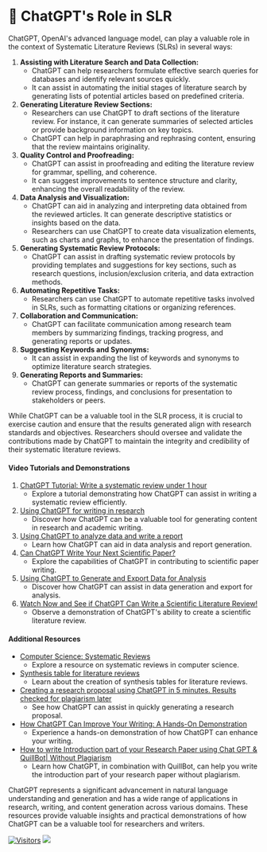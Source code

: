 # 🤠 ChatGPT's Role in SLR

ChatGPT, OpenAI's advanced language model, can play a valuable role in the context of Systematic Literature Reviews (SLRs) in several ways:

1. **Assisting with Literature Search and Data Collection:**
   * ChatGPT can help researchers formulate effective search queries for databases and identify relevant sources quickly.
   * It can assist in automating the initial stages of literature search by generating lists of potential articles based on predefined criteria.
2. **Generating Literature Review Sections:**
   * Researchers can use ChatGPT to draft sections of the literature review. For instance, it can generate summaries of selected articles or provide background information on key topics.
   * ChatGPT can help in paraphrasing and rephrasing content, ensuring that the review maintains originality.
3. **Quality Control and Proofreading:**
   * ChatGPT can assist in proofreading and editing the literature review for grammar, spelling, and coherence.
   * It can suggest improvements to sentence structure and clarity, enhancing the overall readability of the review.
4. **Data Analysis and Visualization:**
   * ChatGPT can aid in analyzing and interpreting data obtained from the reviewed articles. It can generate descriptive statistics or insights based on the data.
   * Researchers can use ChatGPT to create data visualization elements, such as charts and graphs, to enhance the presentation of findings.
5. **Generating Systematic Review Protocols:**
   * ChatGPT can assist in drafting systematic review protocols by providing templates and suggestions for key sections, such as research questions, inclusion/exclusion criteria, and data extraction methods.
6. **Automating Repetitive Tasks:**
   * Researchers can use ChatGPT to automate repetitive tasks involved in SLRs, such as formatting citations or organizing references.
7. **Collaboration and Communication:**
   * ChatGPT can facilitate communication among research team members by summarizing findings, tracking progress, and generating reports or updates.
8. **Suggesting Keywords and Synonyms:**
   * It can assist in expanding the list of keywords and synonyms to optimize literature search strategies.
9. **Generating Reports and Summaries:**
   * ChatGPT can generate summaries or reports of the systematic review process, findings, and conclusions for presentation to stakeholders or peers.

While ChatGPT can be a valuable tool in the SLR process, it is crucial to exercise caution and ensure that the results generated align with research standards and objectives. Researchers should oversee and validate the contributions made by ChatGPT to maintain the integrity and credibility of their systematic literature reviews.

#### Video Tutorials and Demonstrations

1. [ChatGPT Tutorial: Write a systematic review under 1 hour](https://youtu.be/RgzBIQfi1nI)
   * Explore a tutorial demonstrating how ChatGPT can assist in writing a systematic review efficiently.
2. [Using ChatGPT for writing in research](https://youtu.be/tEdM9e\_ycFU)
   * Discover how ChatGPT can be a valuable tool for generating content in research and academic writing.
3. [Using ChatGPT to analyze data and write a report](https://youtu.be/EI7Anh79oa0)
   * Learn how ChatGPT can aid in data analysis and report generation.
4. [Can ChatGPT Write Your Next Scientific Paper?](https://youtu.be/wnGPt030IG4)
   * Explore the capabilities of ChatGPT in contributing to scientific paper writing.
5. [Using ChatGPT to Generate and Export Data for Analysis](https://youtu.be/kcehSSwGABE)
   * Discover how ChatGPT can assist in data generation and export for analysis.
6. [Watch Now and See if ChatGPT Can Write a Scientific Literature Review!](https://youtu.be/B9m-aV51Xdo)
   * Observe a demonstration of ChatGPT's ability to create a scientific literature review.

#### Additional Resources

* [Computer Science: Systematic Reviews](https://guides.library.unr.edu/c.php?g=51145\&p=7853775)
  * Explore a resource on systematic reviews in computer science.
* [Synthesis table for literature reviews](https://youtu.be/WG6uKQjOhaU)
  * Learn about the creation of synthesis tables for literature reviews.
* [Creating a research proposal using ChatGPT in 5 minutes. Results checked for plagiarism later](https://youtu.be/dPIkvjFnTkw)
  * See how ChatGPT can assist in quickly generating a research proposal.
* [How ChatGPT Can Improve Your Writing: A Hands-On Demonstration](https://youtu.be/lSpT87IdFoE)
  * Experience a hands-on demonstration of how ChatGPT can enhance your writing.
* [How to write Introduction part of your Research Paper using Chat GPT & QuillBot| Without Plagiarism](https://youtu.be/mAsI\_yDUIZk)
  * Learn how ChatGPT, in combination with QuillBot, can help you write the introduction part of your research paper without plagiarism.

ChatGPT represents a significant advancement in natural language understanding and generation and has a wide range of applications in research, writing, and content generation across various domains. These resources provide valuable insights and practical demonstrations of how ChatGPT can be a valuable tool for researchers and writers.

[![Visitors](https://api.visitorbadge.io/api/visitors?path=https%3A%2F%2Fgithub.com%2Fdrshahizan\&labelColor=%23697689\&countColor=%23555555\&style=plastic)](https://visitorbadge.io/status?path=https%3A%2F%2Fgithub.com%2Fdrshahizan) ![](https://hit.yhype.me/github/profile?user\_id=81284918)
